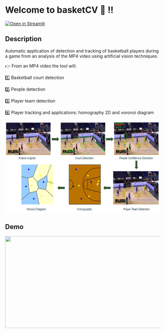 # Welcome to basketCV :wave: !!

[![Open in Streamlit](https://static.streamlit.io/badges/streamlit_badge_black_white.svg)](https://share.streamlit.io/jfernandezr1996/basketcv-opencv/main/app.py)

## Description

Automatic application of detection and tracking of basketball players during a game from an analysis of the MP4 video using artificial vision techniques.

:point_right: From an MP4 video the tool will:

:one: Basketball court detection

:two: People detection

:three: Player team detection

:four: Player tracking and applications: homography 2D and voronoi diagram

<img src="img/process.PNG" width="700" height="300">

## Demo
<img src="img/demo.gif" width="700" height="300">

